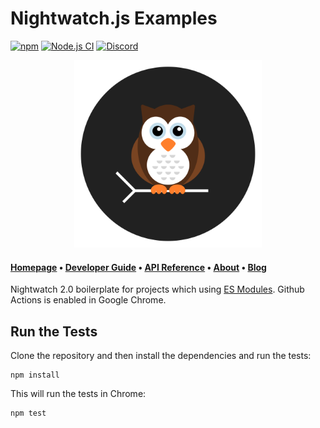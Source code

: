 # Nightwatch.js Examples

[![npm](https://img.shields.io/npm/v/nightwatch.svg)](https://www.npmjs.com/package/nightwatch)
[![Node.js CI](https://github.com/nightwatchjs/nightwatch-boilerplate-esm/actions/workflows/node.js.yml/badge.svg?branch=main)](https://github.com/nightwatchjs/nightwatch-boilerplate-esm/actions/workflows/node.js.yml)
[![Discord][discord-badge]][discord]

<p align="center">
  <img alt="Nightwatch.js Logo" src=".github/assets/nightwatch-logo.svg" width=300 />
</p>

#### [Homepage](https://nightwatchjs.org) &bullet; [Developer Guide](https://nightwatchjs.org/guide) &bullet; [API Reference](https://nightwatchjs.org/api) &bullet; [About](https://nightwatchjs.org/about) &bullet; [Blog](https://nightwatchjs.org/blog)

Nightwatch 2.0 boilerplate for projects which using [ES Modules](https://nodejs.org/api/esm.html). Github Actions is enabled in Google Chrome.

## Run the Tests

Clone the repository and then install the dependencies and run the tests:

```
npm install
```

This will run the tests in Chrome:

```sh
npm test
```


[discord-badge]: https://img.shields.io/discord/618399631038218240.svg?color=7389D8&labelColor=6A7EC2&logo=discord&logoColor=ffffff&style=flat-square
[discord]: https://discord.gg/SN8Da2X
